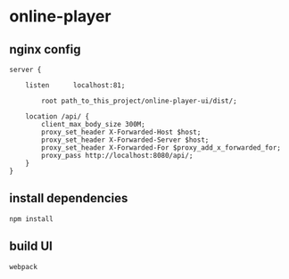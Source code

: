 # online-player

## nginx config

    server {
    
        listen      localhost:81;
    
            root path_to_this_project/online-player-ui/dist/;
    
        location /api/ {
            client_max_body_size 300M;
            proxy_set_header X-Forwarded-Host $host;
            proxy_set_header X-Forwarded-Server $host;
            proxy_set_header X-Forwarded-For $proxy_add_x_forwarded_for;
            proxy_pass http://localhost:8080/api/;
        }
    }


## install dependencies

    npm install
    
    
## build UI

    webpack